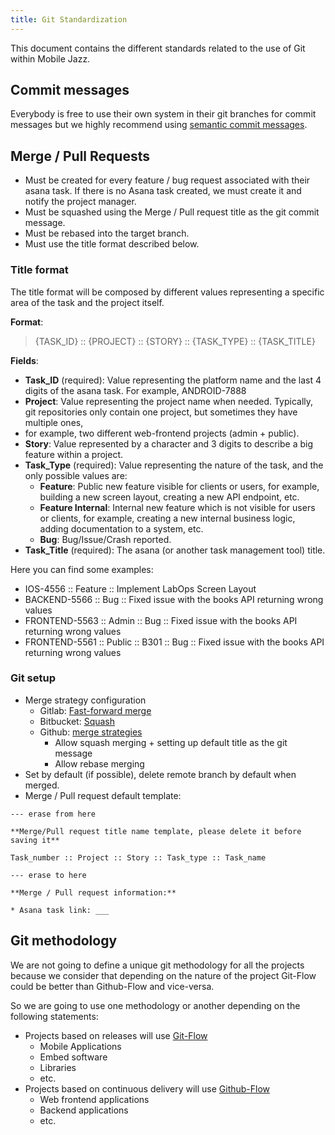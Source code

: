 ```yaml
---
title: Git Standardization
---
```

This document contains the different standards related to the use of Git within Mobile Jazz.

## Commit messages
Everybody is free to use their own system in their git branches for commit messages but we highly recommend
using [semantic commit messages](https://gist.github.com/joshbuchea/6f47e86d2510bce28f8e7f42ae84c716).

## Merge / Pull Requests
* Must be created for every feature / bug request associated with their asana task. If there is no Asana task created, we must create it and notify the project manager.
* Must be squashed using the Merge / Pull request title as the git commit message.
* Must be rebased into the target branch.
* Must use the title format described below.

### Title format
The title format will be composed by different values representing a specific area of the task and the project itself.

**Format**: 
> {TASK_ID} :: {PROJECT} :: {STORY} :: {TASK_TYPE} :: {TASK_TITLE}

**Fields**:
* **Task_ID** (required): Value representing the platform name and the last 4 digits of the asana task. For example, ANDROID-7888
* **Project**: Value representing the project name when needed. Typically, git repositories only contain one project, but sometimes they have multiple ones, 
* for example, two different web-frontend projects (admin + public).
* **Story**: Value represented by a character and 3 digits to describe a big feature within a project.
* **Task_Type** (required): Value representing the nature of the task, and the only possible values are:
  * **Feature**: Public new feature visible for clients or users, for example, building a new screen layout, creating a new API endpoint, etc. 
  * **Feature Internal**: Internal new feature which is not visible for users or clients, for example, creating a new internal business logic, adding documentation to a system, etc.  
  * **Bug**: Bug/Issue/Crash reported.
* **Task_Title** (required): The asana (or another task management tool) title.

Here you can find some examples:
* IOS-4556 :: Feature :: Implement LabOps Screen Layout 
* BACKEND-5566 :: Bug :: Fixed issue with the books API returning wrong values
* FRONTEND-5563 :: Admin :: Bug :: Fixed issue with the books API returning wrong values
* FRONTEND-5561 :: Public :: B301 :: Bug :: Fixed issue with the books API returning wrong values

### Git setup

* Merge strategy configuration
  * Gitlab: [Fast-forward merge](https://docs.gitlab.com/ee/user/project/merge_requests/methods/index.html#fast-forward-merge)
  * Bitbucket: [Squash](https://confluence.atlassian.com/bitbucketserver/pull-request-merge-strategies-844499235.html)
  * Github: [merge strategies](https://docs.github.com/en/repositories/configuring-branches-and-merges-in-your-repository/configuring-pull-request-merges/about-merge-methods-on-github)
    * Allow squash merging + setting up default title as the git message
    * Allow rebase merging
* Set by default (if possible), delete remote branch by default when merged.
* Merge / Pull request default template:

```text
--- erase from here

**Merge/Pull request title name template, please delete it before saving it**

Task_number :: Project :: Story :: Task_type :: Task_name

--- erase to here

**Merge / Pull request information:**

* Asana task link: ___
```

## Git methodology

We are not going to define a unique git methodology for all the projects because we consider that depending on the nature of the project Git-Flow could be better than Github-Flow and vice-versa. 

So we are going to use one methodology or another depending on the following statements:
* Projects based on releases will use [Git-Flow](https://nvie.com/posts/a-successful-git-branching-model/)
  * Mobile Applications
  * Embed software
  * Libraries
  * etc.
* Projects based on continuous delivery will use [Github-Flow](https://githubflow.github.io/)
  * Web frontend applications
  * Backend applications
  * etc.
